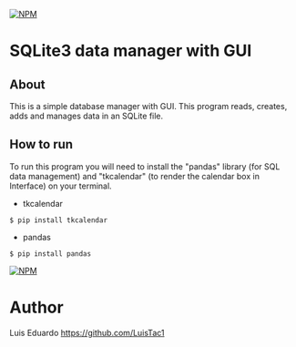 [![NPM](https://www.sqlite.org/images/sqlite370_banner.gif)]()

# SQLite3 data manager with GUI

## About
This is a simple database manager with GUI. This program reads, creates, adds and manages data in an SQLite file.

## How to run
To run this program you will need to install the "pandas" library (for SQL data management) and "tkcalendar" (to render the calendar box in Interface) on your terminal.

- tkcalendar

``
$ pip install tkcalendar
``
- pandas

``
$ pip install pandas
``

[![NPM](https://img.shields.io/npm/l/react)](https://github.com/LuisTac1/Database-SQLite-manager/blob/main/LICENSE)

# Author
Luis Eduardo
https://github.com/LuisTac1
